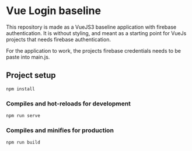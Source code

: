 # Vue Login baseline

This repository is made as a VueJS3 baseline application with firebase authentication. It is without styling, and meant as a starting point for VueJs projects that needs firebase authentication.

For the application to work, the projects firebase credentials needs to be paste into main.js.

## Project setup

```
npm install
```

### Compiles and hot-reloads for development

```
npm run serve
```

### Compiles and minifies for production

```
npm run build
```

